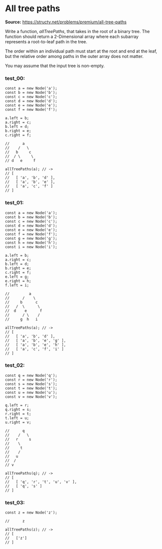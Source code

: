 # All tree paths
**Source:** https://structy.net/problems/premium/all-tree-paths

Write a function, *allTreePaths*, that takes in the root of a binary tree. The function should return a 2-Dimensional array where each subarray represents a root-to-leaf path in the tree.

The order within an individual path must start at the root and end at the leaf, but the relative order among paths in the outer array does not matter.

You may assume that the input tree is non-empty.

### test_00:

```
const a = new Node('a');
const b = new Node('b');
const c = new Node('c');
const d = new Node('d');
const e = new Node('e');
const f = new Node('f');

a.left = b;
a.right = c;
b.left = d;
b.right = e;
c.right = f;

//      a
//    /   \
//   b     c
//  / \     \
// d   e     f

allTreePaths(a); // ->
// [
//   [ 'a', 'b', 'd' ],
//   [ 'a', 'b', 'e' ],
//   [ 'a', 'c', 'f' ]
// ]

```

### test_01:

```
const a = new Node('a');
const b = new Node('b');
const c = new Node('c');
const d = new Node('d');
const e = new Node('e');
const f = new Node('f');
const g = new Node('g');
const h = new Node('h');
const i = new Node('i');

a.left = b;
a.right = c;
b.left = d;
b.right = e;
c.right = f;
e.left = g;
e.right = h;
f.left = i;

//         a
//      /    \
//     b      c
//   /  \      \
//  d    e      f
//      / \    /
//     g  h   i

allTreePaths(a); // ->
// [
//   [ 'a', 'b', 'd' ],
//   [ 'a', 'b', 'e', 'g' ],
//   [ 'a', 'b', 'e', 'h' ],
//   [ 'a', 'c', 'f', 'i' ]
// ]

```

### test_02:

```
const q = new Node('q');
const r = new Node('r');
const s = new Node('s');
const t = new Node('t');
const u = new Node('u');
const v = new Node('v');

q.left = r;
q.right = s;
r.right = t;
t.left = u;
u.right = v;

//      q
//    /   \
//   r     s
//    \
//     t
//    /
//   u
//  /
// v

allTreePaths(q); // ->
// [
//   [ 'q', 'r', 't', 'u', 'v' ],
//   [ 'q', 's' ]
// ]

```

### test_03:

```
const z = new Node('z');

//      z

allTreePaths(z); // ->
// [
//   ['z']
// ]

```